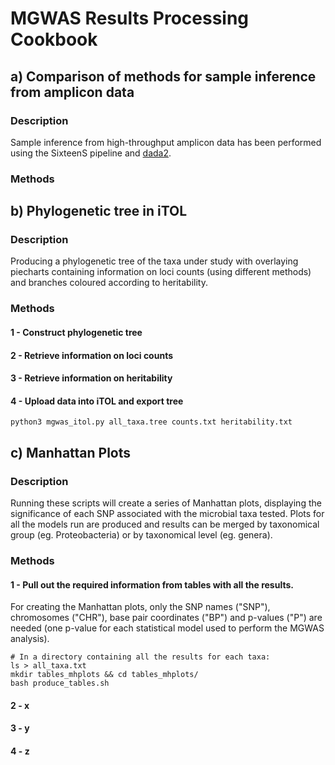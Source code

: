 # MGWAS Results Processing Cookbook

## a) Comparison of methods for sample inference from amplicon data
### Description
Sample inference from high-throughput amplicon data has been performed using the SixteenS pipeline and [dada2](https://github.com/benjjneb/dada2).

### Methods



## b) Phylogenetic tree in iTOL
### Description
Producing a phylogenetic tree of the taxa under study with overlaying piecharts containing information on loci counts (using different methods) and branches coloured according to heritability.

### Methods

#### 1 - Construct phylogenetic tree

#### 2 - Retrieve information on loci counts

#### 3 - Retrieve information on heritability

#### 4 - Upload data into iTOL and export tree

```
python3 mgwas_itol.py all_taxa.tree counts.txt heritability.txt
```



## c) Manhattan Plots
### Description
Running these scripts will create a series of Manhattan plots, displaying the significance of each SNP associated with the microbial taxa tested. Plots for all the models run are produced and results can be merged by taxonomical group (eg. Proteobacteria) or by taxonomical level (eg. genera). 

### Methods

#### 1 - Pull out the required information from tables with all the results.
For creating the Manhattan plots, only the SNP names ("SNP"), chromosomes ("CHR"), base pair coordinates ("BP") and p-values ("P") are needed (one p-value for each statistical model used to perform the MGWAS analysis).

```
# In a directory containing all the results for each taxa:
ls > all_taxa.txt
mkdir tables_mhplots && cd tables_mhplots/
bash produce_tables.sh
```

#### 2 - x

#### 3 - y

#### 4 - z
